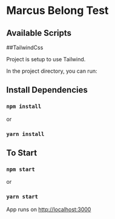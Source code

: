 # Marcus Belong Test


## Available Scripts


##TailwindCss

Project is setup to use Tailwind. 

In the project directory, you can run:


## Install Dependencies

### `npm install`

or

### `yarn install`

## To Start 
### `npm start`

or

### `yarn start`


App runs on  [http://localhost:3000](http://localhost:3000)


